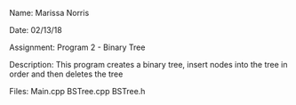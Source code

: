Name: Marissa Norris

Date: 02/13/18

Assignment: Program 2 - Binary Tree

Description: This program creates a binary tree, insert nodes into the tree
    				 in order and then deletes the tree

Files: Main.cpp
       BSTree.cpp
       BSTree.h
